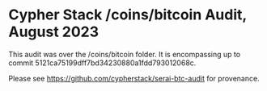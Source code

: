 # Cypher Stack /coins/bitcoin Audit, August 2023

This audit was over the /coins/bitcoin folder. It is encompassing up to commit
5121ca75199dff7bd34230880a1fdd793012068c.

Please see https://github.com/cypherstack/serai-btc-audit for provenance.
